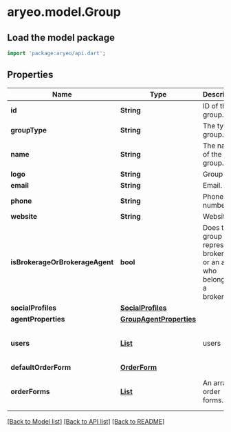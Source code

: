 # aryeo.model.Group

## Load the model package
```dart
import 'package:aryeo/api.dart';
```

## Properties
Name | Type | Description | Notes
------------ | ------------- | ------------- | -------------
**id** | **String** | ID of the group. | 
**groupType** | **String** | The type of group. | 
**name** | **String** | The name of the group. | 
**logo** | **String** | Group logo. | [optional] 
**email** | **String** | Email. | [optional] 
**phone** | **String** | Phone number. | [optional] 
**website** | **String** | Website. | [optional] 
**isBrokerageOrBrokerageAgent** | **bool** | Does this group represent a brokerage or an agent who belongs to a brokerage? | 
**socialProfiles** | [**SocialProfiles**](SocialProfiles.md) |  | [optional] 
**agentProperties** | [**GroupAgentProperties**](GroupAgentProperties.md) |  | [optional] 
**users** | [**List<User>**](User.md) | users | [optional] [default to const []]
**defaultOrderForm** | [**OrderForm**](OrderForm.md) |  | [optional] 
**orderForms** | [**List<OrderForm>**](OrderForm.md) | An array of order forms. | [optional] [default to const []]

[[Back to Model list]](../README.md#documentation-for-models) [[Back to API list]](../README.md#documentation-for-api-endpoints) [[Back to README]](../README.md)


